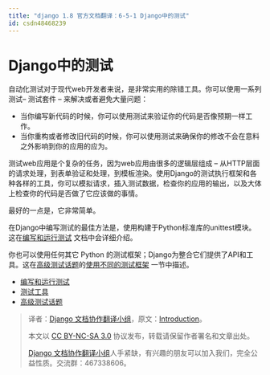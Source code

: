 ```yaml
---
title: "django 1.8 官方文档翻译：6-5-1 Django中的测试"
id: csdn48468239
---
```


# Django中的测试

自动化测试对于现代web开发者来说，是非常实用的除错工具。你可以使用一系列测试– 测试套件 – 来解决或者避免大量问题：

*   当你编写新代码的时候，你可以使用测试来验证你的代码是否像预期一样工作。
*   当你重构或者修改旧代码的时候，你可以使用测试来确保你的修改不会在意料之外影响到你的应用的应为。

测试web应用是个复杂的任务，因为web应用由很多的逻辑层组成 – 从HTTP层面的请求处理，到表单验证和处理，到模板渲染。使用Django的测试执行框架和各种各样的工具，你可以模拟请求，插入测试数据，检查你的应用的输出，以及大体上检查你的代码是否做了它应该做的事情。

最好的一点是，它非常简单。

在Django中编写测试的最佳方法是，使用构建于Python标准库的unittest模块。这在[编写和运行测试](http://python.usyiyi.cn/django/topics/testing/overview.html) 文档中会详细介绍。

你也可以使用任何其它 Python 的测试框架；Django为整合它们提供了API和工具。这在[高级测试话题](http://python.usyiyi.cn/django/topics/testing/advanced.html)的[使用不同的测试框架](http://python.usyiyi.cn/django/topics/testing/advanced.html#other-testing-frameworks) 一节中描述。

*   [编写和运行测试](http://python.usyiyi.cn/django/topics/testing/overview.html)
*   [测试工具](http://python.usyiyi.cn/django/topics/testing/tools.html)
*   [高级测试话题](http://python.usyiyi.cn/django/topics/testing/advanced.html)

> 译者：[Django 文档协作翻译小组](http://python.usyiyi.cn/django/index.html)，原文：[Introduction](https://docs.djangoproject.com/en/1.8/topics/testing/)。
> 
> 本文以 [CC BY-NC-SA 3.0](http://creativecommons.org/licenses/by-nc-sa/3.0/cn/) 协议发布，转载请保留作者署名和文章出处。
> 
> [Django 文档协作翻译小组](http://python.usyiyi.cn/django/index.html)人手紧缺，有兴趣的朋友可以加入我们，完全公益性质。交流群：467338606。